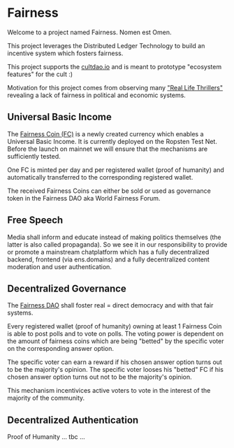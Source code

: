 # Fairness

Welcome to a project named Fairness. Nomen est Omen.

This project leverages the Distributed Ledger Technology to build an incentive system which fosters fairness. 

This project supports the [cultdao.io](https://cultdao.io) and is meant to prototype "ecosystem features" for the cult :)   

Motivation for this project comes from observing many ["Real Life Thrillers"](https://github.com/michael-spengler/distributed-ledger-technology-hands-on-lecture/blob/main/fun-facts/real-life-thrillers.md) revealing a lack of fairness in political and economic systems.

## Universal Basic Income
The [Fairness Coin (FC)](https://github.com/distributed-ledger-technology/fairness/tree/main/coin) is a newly created currency which enables a Universal Basic Income. It is currently deployed on the Ropsten Test Net. Before the launch on mainnet we will ensure that the mechanisms are sufficiently tested.

One FC is minted per day and per registered wallet (proof of humanity) and automatically transferred to the corresponding registered wallet.

The received Fairness Coins can either be sold or used as governance token in the Fairness DAO aka World Fairness Forum.

## Free Speech
Media shall inform and educate instead of making politics themselves (the latter is also called propaganda). So we see it in our responsibility to provide or promote a mainstream chatplatform which has a fully decentralized backend, frontend (via ens.domains) and a fully decentralized content moderation and user authentication.

## Decentralized Governance
The [Fairness DAO](https://github.com/distributed-ledger-technology/fairness/tree/main/dao) shall foster real = direct democracy and with that fair systems.

Every registered wallet (proof of humanity) owning at least 1 Fairness Coin is able to post polls and to vote on polls. The voting power is dependent on the amount of fairness coins which are being "betted" by the specific voter on the corresponding answer option.

The specific voter can earn a reward if his chosen answer option turns out to be the majority's opinion. 
The specific voter looses his "betted" FC if his chosen answer option turns out not to be the majority's opinion. 

This mechanism incentivices active voters to vote in the interest of the majority of the community.


## Decentralized Authentication
Proof of Humanity ... tbc ...
